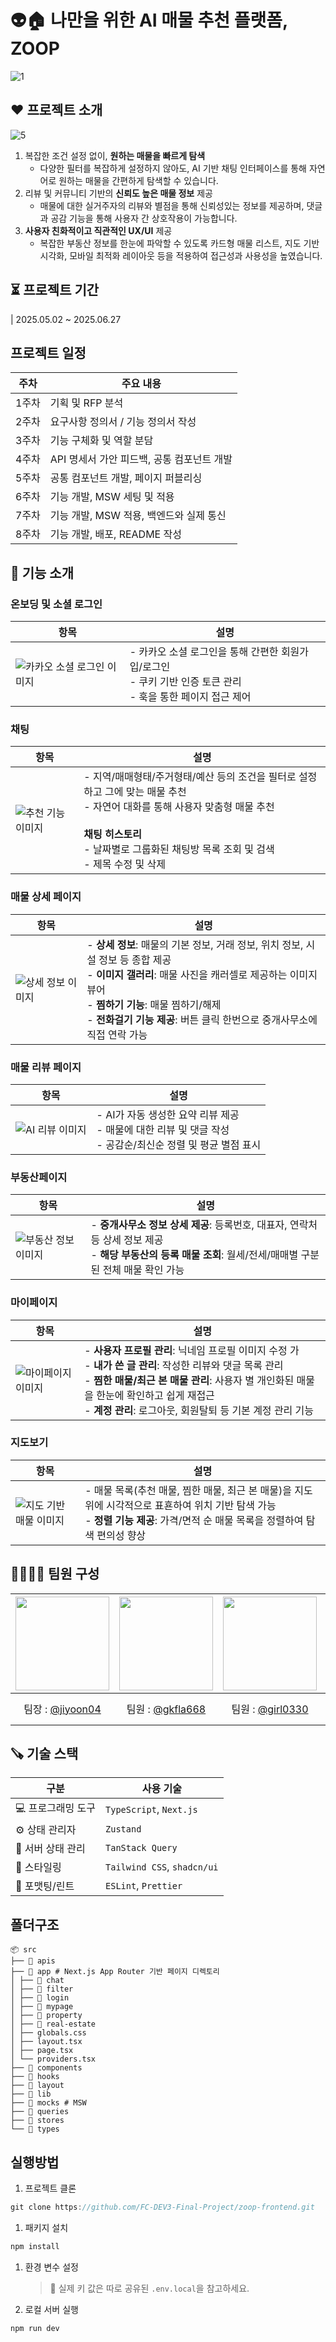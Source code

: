 # 👽🏠 나만을 위한 AI 매물 추천 플랫폼, ZOOP
![1](https://github.com/user-attachments/assets/74fe4800-55e2-4487-8dad-421d757a258b)

## ♥️ 프로젝트 소개
![5](https://github.com/user-attachments/assets/dc1abbf4-3270-4966-967a-a2279d95752d)

1. 복잡한 조건 설정 없이, **원하는 매물을 빠르게 탐색**
    - 다양한 필터를 복잡하게 설정하지 않아도, AI 기반 채팅 인터페이스를 통해 자연어로 원하는 매물을 간편하게 탐색할 수 있습니다.
2. 리뷰 및 커뮤니티 기반의 **신뢰도 높은 매물 정보** 제공
    - 매물에 대한 실거주자의 리뷰와 별점을 통해 신뢰성있는 정보를 제공하며, 댓글과 공감 기능을 통해 사용자 간 상호작용이 가능합니다.
3. **사용자 친화적이고 직관적인 UX/UI** 제공
    - 복잡한 부동산 정보를 한눈에 파악할 수 있도록 카드형 매물 리스트, 지도 기반 시각화, 모바일 최적화 레이아웃 등을 적용하여 접근성과 사용성을 높였습니다.
  
## ⏳ 프로젝트 기간
| 2025.05.02 ~ 2025.06.27

## **프로젝트 일정**
| 주차 | 주요 내용 |
|------|-----------|
| 1주차 | 기획 및 RFP 분석 |
| 2주차 | 요구사항 정의서 / 기능 정의서 작성 |
| 3주차 | 기능 구체화 및 역할 분담 |
| 4주차 | API 명세서 가안 피드백, 공통 컴포넌트 개발 |
| 5주차 | 공통 컴포넌트 개발, 페이지 퍼블리싱 |
| 6주차 | 기능 개발, MSW 세팅 및 적용 |
| 7주차 | 기능 개발, MSW 적용, 백엔드와 실제 통신 |
| 8주차 | 기능 개발, 배포, README 작성 |

## 🔖 기능 소개
### 온보딩 및 소셜 로그인
| 항목 | 설명 |
|------|------|
| ![카카오 소셜 로그인 이미지](https://github.com/user-attachments/assets/66f30491-4769-4072-b76d-f873d185e9df) | - 카카오 소셜 로그인을 통해 간편한 회원가입/로그인<br>- 쿠키 기반 인증 토큰 관리<br>- 훅을 통한 페이지 접근 제어 |

### 채팅
| 항목 | 설명 |
|------|------|
| ![추천 기능 이미지](https://github.com/user-attachments/assets/b06d94a3-f797-41aa-916c-87b634e655ae) | - 지역/매매형태/주거형태/예산 등의 조건을 필터로 설정하고 그에 맞는 매물 추천<br>- 자연어 대화를 통해 사용자 맞춤형 매물 추천<br><br>**채팅 히스토리**<br>- 날짜별로 그룹화된 채팅방 목록 조회 및 검색<br>- 제목 수정 및 삭제 |


### 매물 상세 페이지
| 항목 | 설명 |
|------|------|
| ![상세 정보 이미지](https://github.com/user-attachments/assets/acabc02e-185e-4601-96df-022ac58b9f71) | - **상세 정보**: 매물의 기본 정보, 거래 정보, 위치 정보, 시설 정보 등 종합 제공<br>- **이미지 갤러리**: 매물 사진을 캐러셀로 제공하는 이미지 뷰어<br>- **찜하기 기능**: 매물 찜하기/해제<br>- **전화걸기 기능 제공**: 버튼 클릭 한번으로 중개사무소에 직접 연락 가능 |


### 매물 리뷰 페이지
| 항목 | 설명 |
|------|------|
| ![AI 리뷰 이미지](https://github.com/user-attachments/assets/743d1375-0956-4ab9-9181-0f20a3b7a750) | - AI가 자동 생성한 요약 리뷰 제공<br>- 매물에 대한 리뷰 및 댓글 작성<br>- 공감순/최신순 정렬 및 평균 별점 표시 |


### 부동산페이지
| 항목 | 설명 |
|------|------|
| ![부동산 정보 이미지](https://github.com/user-attachments/assets/cb20430f-e5ee-4d9d-9830-a46716ead9bc) | - **중개사무소 정보 상세 제공**: 등록번호, 대표자, 연락처 등 상세 정보 제공<br>- **해당 부동산의 등록 매물 조회**: 월세/전세/매매별 구분된 전체 매물 확인 가능 |


### 마이페이지
| 항목 | 설명 |
|------|------|
| ![마이페이지 이미지](https://github.com/user-attachments/assets/668fcb36-5c28-400e-93ef-9b69dbac3081) | - **사용자 프로필 관리**: 닉네임  프로필 이미지 수정 가<br>- **내가 쓴 글 관리**: 작성한 리뷰와 댓글 목록 관리<br>- **찜한 매물/최근 본 매물 관리**: 사용자 별 개인화된 매물을 한눈에 확인하고 쉽게 재접근<br>- **계정 관리**: 로그아웃, 회원탈퇴 등 기본 계정 관리 기능 |


### 지도보기
| 항목 | 설명 |
|------|------|
| ![지도 기반 매물 이미지](https://github.com/user-attachments/assets/832b4523-801e-47ad-a434-b92877858c99) | - 매물 목록(추천 매물, 찜한 매물, 최근 본 매물)을 지도 위에 시각적으로 표횬하여 위치 기반 탐색 가능<br>- **정렬 기능 제공**: 가격/면적 순 매물 목록을 정렬하여 탐색 편의성 향상 |


  
## 👨‍👩‍👧‍👦 팀원 구성
|<img src="https://avatars.githubusercontent.com/u/173143133?v=4,Jang-eunhye,,https://github.com/Jang-eunhye" width="150" height="150"/>|<img src="https://avatars.githubusercontent.com/u/81246338?v=4,gkfla668,임하림,https://github.com/gkfla668" width="150" height="150"/>|<img src="https://avatars.githubusercontent.com/u/150775699?v=4,girl0330,,https://github.com/girl0330" width="150" height="150"/>|<img src="https://avatars.githubusercontent.com/u/94222592?v=4,jiyoon04,,https://github.com/jiyoon04" width="150" height="150"/>
|:-:|:-:|:-:|:-:
|팀장 : [@jiyoon04](https://github.com/jiyoon04)|팀원 : [@gkfla668](https://github.com/gkfla668)|팀원 : [@girl0330](https://github.com/girl0330)|팀원 : [@Jang-eunhye](https://github.com/Jang-eunhye)


## 🪚 기술 스택
| 구분             | 사용 기술                         |
|------------------|-----------------------------------|
| 💻 프로그래밍 도구 | `TypeScript`, `Next.js`           |
| ⚙️ 상태 관리자     | `Zustand`                          |
| 🔄 서버 상태 관리  | `TanStack Query`                  |
| 🎨 스타일링       | `Tailwind CSS`, `shadcn/ui`       |
| 🧹 포맷팅/린트     | `ESLint`, `Prettier`              |

## 폴더구조

```tsx
📦 src
├── 📁 apis 
├── 📁 app # Next.js App Router 기반 페이지 디렉토리
│ ├── 📁 chat
│ ├── 📁 filter
│ ├── 📁 login
│ ├── 📁 mypage
│ ├── 📁 property
│ ├── 📁 real-estate
│ ├── globals.css
│ ├── layout.tsx 
│ ├── page.tsx 
│ └── providers.tsx
├── 📁 components 
├── 📁 hooks 
├── 📁 layout 
├── 📁 lib 
├── 📁 mocks # MSW
├── 📁 queries 
├── 📁 stores 
└── 📁 types
```


## 실행방법

1. 프로젝트 클론

```jsx
git clone https://github.com/FC-DEV3-Final-Project/zoop-frontend.git
```

1. 패키지 설치

```jsx
npm install
```

1. 환경 변수 설정
    
    > 🔐 실제 키 값은 따로 공유된 `.env.local`을 참고하세요.
    > 

1. 로컬 서버 실행

```jsx
npm run dev
```
